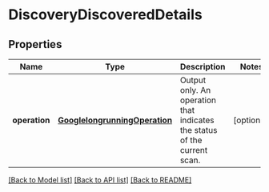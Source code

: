 # DiscoveryDiscoveredDetails

## Properties
Name | Type | Description | Notes
------------ | ------------- | ------------- | -------------
**operation** | [**GooglelongrunningOperation**](GooglelongrunningOperation.md) | Output only. An operation that indicates the status of the current scan. | [optional] 

[[Back to Model list]](../README.md#documentation-for-models) [[Back to API list]](../README.md#documentation-for-api-endpoints) [[Back to README]](../README.md)


